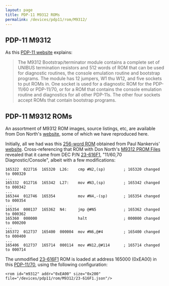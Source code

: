 ```yaml
---
layout: page
title: PDP-11 M9312 ROMs
permalink: /devices/pdp11/rom/M9312/
---
```


PDP-11 M9312
------------

As this [PDP-11 website](http://www.pdp-11.nl/pdp11-34a/cpu/options/bootstrap-info.html) explains:

> The M9312 Bootstrap/terminator module contains a complete set of UNIBUS termination resistors and 512 words of ROM that can
be used for diagnostic routines, the console emulation routine and bootstrap programs. The module has 12 jumpers, W1 thu W12,
and five sockets to put ROMs in. One socket is used for a diagnostic ROM for the PDP-11/60 or PDP-11/70, or for a ROM that
contains the console emulation routine and diagnostics for all other PDP-11s. The other four sockets accept ROMs that contain
bootstrap programs.

PDP-11 M9312 ROMs
-----------------

An assortment of M9312 ROM images, source listings, etc, are available from Don North's [website](http://www.ak6dn.com/PDP-11/M9312/),
some of which we have reproduced here.

Initially, all we had was this [256-word ROM](M9312.json) obtained from Paul Nankervis' [website](http://skn.noip.me/pdp11/iopage.js).
Cross-referencing that ROM with Don North's [M9312 PROM Files](http://www.ak6dn.com/PDP-11/M9312/) revealed that it came from
DEC P/N [23-616F1](23-616F1.txt), "11/60,70 Diagnostic/Console", albeit with a few modifications:

	165322  022716  165320  L26:    cmp #N2,(sp)        ; 165320 changed to 000320
	...
	165332  012716  165342  L27:    mov #N3,(sp)        ; 165342 changed to 000342
	...
	165344  012746  165354          mov #N4,-(sp)       ; 165354 changed to 000354
	...
	165354  000137  165362  N4:     jmp @#N5            ; 165362 changed to 000362
	165360  000000                  halt                ; 000000 changed to 000200
	...
	165372  012737  165400  000004  mov #N6,@#4         ; 165400 changed to 000400
	...
	165406  012737  165714  000114  mov #N12,@#114      ; 165714 changed to 000714

The unmodified [23-616F1](23-616F1.json) ROM is loaded at address 165000 (0xEA00) in this
[PDP-11/70](/devices/pdp11/machine/1170/panel/debugger/), using the following configuration:

	<rom id="m9312" addr="0xEA00" size="0x200" file="/devices/pdp11/rom/M9312/23-616F1.json"/>
